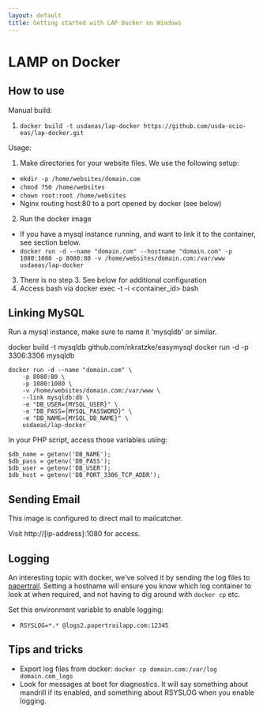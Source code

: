 ```yaml
---
layout: default
title: Getting started with LAP Docker on Windows
---
```



LAMP on Docker
==============

How to use
----------

Manual build:

1. `docker build -t usdaeas/lap-docker https://github.com/usda-ocio-eas/lap-docker.git`

Usage:

1. Make directories for your website files. We use the following setup:
 - `mkdir -p /home/websites/domain.com`
 - `chmod 750 /home/websites`
 - `chown root:root /home/websites`
 - Nginx routing host:80 to a port opened by docker (see below)
2. Run the docker image
 - If you have a mysql instance running, and want to link it to the container, see section below.
 - `docker run -d --name "domain.com" --hostname "domain.com" -p 1080:1080 -p 8080:80 -v /home/websites/domain.com:/var/www usdaeas/lap-docker`
3. There is no step 3. See below for additional configuration
4. Access bash via docker exec -t -i <container_id> bash

Linking MySQL
-------------

Run a mysql instance, make sure to name it 'mysqldb' or similar.

docker build -t mysqldb github.com/nkratzke/easymysql
docker run -d -p 3306:3306 mysqldb

```
docker run -d --name "domain.com" \
	-p 8080:80 \
	-p 1080:1080 \
	-v /home/websites/domain.com:/var/www \
	--link mysqldb:db \
	-e "DB_USER={MYSQL_USER}" \
	-e "DB_PASS={MYSQL_PASSWORD}" \
	-e "DB_NAME={MYSQL_DB_NAME}" \
	usdaeas/lap-docker
```

In your PHP script, access those variables using:

```
$db_name = getenv('DB_NAME');
$db_pass = getenv('DB_PASS');
$db_user = getenv('DB_USER');
$db_host = getenv('DB_PORT_3306_TCP_ADDR');
```

Sending Email
-------------

This image is configured to direct mail to mailcatcher. 

Visit http://[ip-address]:1080 for access.

Logging
-------

An interesting topic with docker, we've solved it by sending the log files to [papertrail](http://papertrailapp.com). Setting a hostname will ensure you know which log container to look at when required, and not having to dig around with `docker cp` etc.

Set this environment variable to enable logging:
- `RSYSLOG=*.* @logs2.papertrailapp.com:12345`

Tips and tricks
---------------

- Export log files from docker: `docker cp domain.com:/var/log domain.com_logs`
- Look for messages at boot for diagnostics. It will say something about mandrill if its enabled, and something about RSYSLOG when you enable logging.
